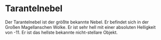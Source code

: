 # Tarantelnebel

Der Tarantelnebel ist der größte bekannte Nebel. Er befindet sich in der Großen
Magellanschen Wolke. Er ist sehr hell mit einer absoluten Helligkeit von -11. Er
ist das hellste bekannte nicht-stellare Objekt.
